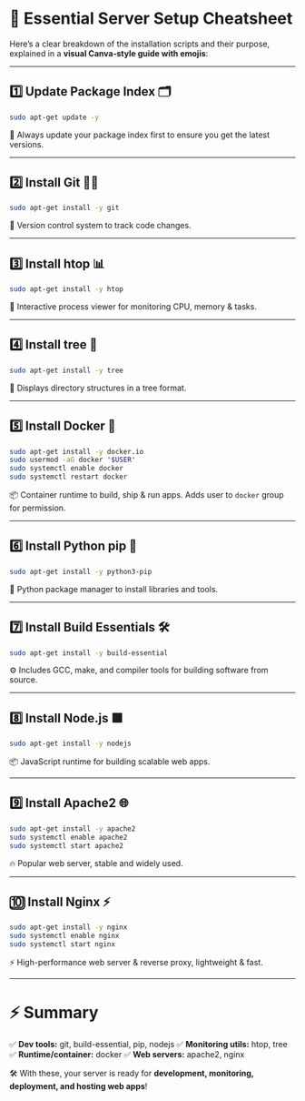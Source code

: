 # 🚀 Essential Server Setup Cheatsheet

Here’s a clear breakdown of the installation scripts and their purpose, explained in a **visual Canva‑style guide with emojis**:

---

## 1️⃣ Update Package Index 🗂️

```bash
sudo apt-get update -y
```

🔄 Always update your package index first to ensure you get the latest versions.

---

## 2️⃣ Install Git 🧑‍💻

```bash
sudo apt-get install -y git
```

📂 Version control system to track code changes.

---

## 3️⃣ Install htop 📊

```bash
sudo apt-get install -y htop
```

👀 Interactive process viewer for monitoring CPU, memory & tasks.

---

## 4️⃣ Install tree 🌲

```bash
sudo apt-get install -y tree
```

📁 Displays directory structures in a tree format.

---

## 5️⃣ Install Docker 🐳

```bash
sudo apt-get install -y docker.io
sudo usermod -aG docker "$USER"
sudo systemctl enable docker
sudo systemctl restart docker
```

📦 Container runtime to build, ship & run apps. Adds user to `docker` group for permission.

---

## 6️⃣ Install Python pip 🐍

```bash
sudo apt-get install -y python3-pip
```

📜 Python package manager to install libraries and tools.

---

## 7️⃣ Install Build Essentials 🛠️

```bash
sudo apt-get install -y build-essential
```

⚙️ Includes GCC, make, and compiler tools for building software from source.

---

## 8️⃣ Install Node.js 🟩

```bash
sudo apt-get install -y nodejs
```

📦 JavaScript runtime for building scalable web apps.

---

## 9️⃣ Install Apache2 🌐

```bash
sudo apt-get install -y apache2
sudo systemctl enable apache2
sudo systemctl start apache2
```

🔥 Popular web server, stable and widely used.

---

## 🔟 Install Nginx ⚡

```bash
sudo apt-get install -y nginx
sudo systemctl enable nginx
sudo systemctl start nginx
```

⚡ High-performance web server & reverse proxy, lightweight & fast.

---

# ⚡ Summary

✅ **Dev tools:** git, build-essential, pip, nodejs
✅ **Monitoring utils:** htop, tree
✅ **Runtime/container:** docker
✅ **Web servers:** apache2, nginx

🛠️ With these, your server is ready for **development, monitoring, deployment, and hosting web apps**!

